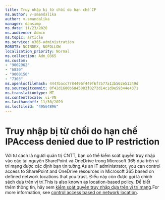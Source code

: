 ```yaml
---
title: Truy nhập bị từ chối do hạn chế IP
ms.author: v-smandalika
author: v-smandalika
manager: dansimp
ms.date: 11/23/2020
ms.audience: Admin
ms.topic: article
ms.service: o365-administration
ROBOTS: NOINDEX, NOFOLLOW
localization_priority: Normal
ms.collection: Adm_O365
ms.custom:
- "9002962"
- "6830"
- "9000150"
- "7303"
ms.openlocfilehash: 4447bacc7784496f449f6f7577a13b562e51349d
ms.sourcegitcommit: 0f42d1600b6845083f0273d14c1d9e59344e4371
ms.translationtype: MT
ms.contentlocale: vi-VN
ms.lasthandoff: 11/30/2020
ms.locfileid: "49564896"
---
```

# <a name="access-denied-due-to-ip-restriction"></a><span data-ttu-id="f4791-102">Truy nhập bị từ chối do hạn chế IP</span><span class="sxs-lookup"><span data-stu-id="f4791-102">Access denied due to IP restriction</span></span>

<span data-ttu-id="f4791-103">Với tư cách là người quản trị CNTT, bạn có thể kiểm soát quyền truy nhập vào các tài nguyên SharePoint và OneDrive trong Microsoft 365 dựa trên vị trí mạng được xác định bạn tin tưởng.</span><span class="sxs-lookup"><span data-stu-id="f4791-103">As an IT administrator, you can control access to SharePoint and OneDrive resources in Microsoft 365 based on defined network locations that you trust.</span></span> <span data-ttu-id="f4791-104">Điều này còn được gọi là chính sách dựa trên vị trí.</span><span class="sxs-lookup"><span data-stu-id="f4791-104">This is also known as location-based policy.</span></span> <span data-ttu-id="f4791-105">Để biết thêm thông tin, hãy xem [kiểm soát quyền truy nhập dựa trên vị trí mạng](https://docs.microsoft.com/sharepoint/control-access-based-on-network-location).</span><span class="sxs-lookup"><span data-stu-id="f4791-105">For more information, see [control access based on network location](https://docs.microsoft.com/sharepoint/control-access-based-on-network-location).</span></span>

